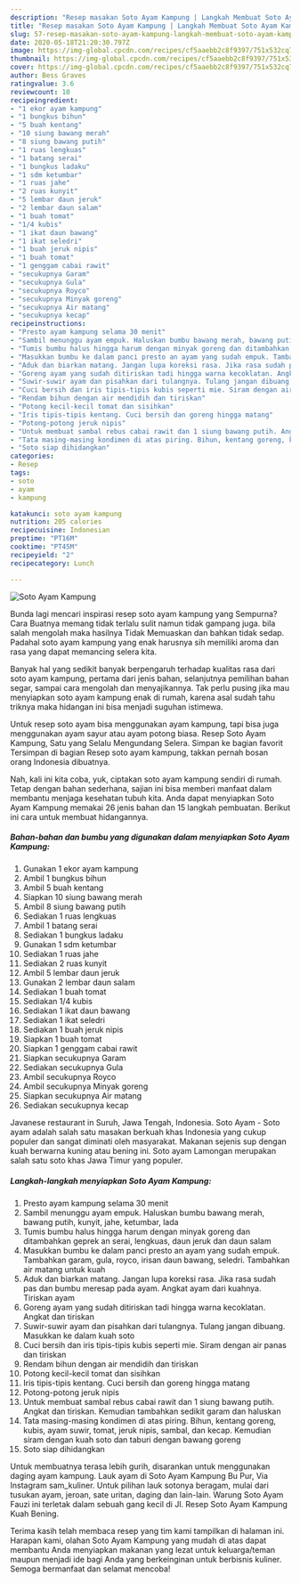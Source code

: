 ```yaml
---
description: "Resep masakan Soto Ayam Kampung | Langkah Membuat Soto Ayam Kampung Yang Enak Dan Mudah"
title: "Resep masakan Soto Ayam Kampung | Langkah Membuat Soto Ayam Kampung Yang Enak Dan Mudah"
slug: 57-resep-masakan-soto-ayam-kampung-langkah-membuat-soto-ayam-kampung-yang-enak-dan-mudah
date: 2020-05-18T21:20:30.797Z
image: https://img-global.cpcdn.com/recipes/cf5aaebb2c8f9397/751x532cq70/soto-ayam-kampung-foto-resep-utama.jpg
thumbnail: https://img-global.cpcdn.com/recipes/cf5aaebb2c8f9397/751x532cq70/soto-ayam-kampung-foto-resep-utama.jpg
cover: https://img-global.cpcdn.com/recipes/cf5aaebb2c8f9397/751x532cq70/soto-ayam-kampung-foto-resep-utama.jpg
author: Bess Graves
ratingvalue: 3.6
reviewcount: 10
recipeingredient:
- "1 ekor ayam kampung"
- "1 bungkus bihun"
- "5 buah kentang"
- "10 siung bawang merah"
- "8 siung bawang putih"
- "1 ruas lengkuas"
- "1 batang serai"
- "1 bungkus ladaku"
- "1 sdm ketumbar"
- "1 ruas jahe"
- "2 ruas kunyit"
- "5 lembar daun jeruk"
- "2 lembar daun salam"
- "1 buah tomat"
- "1/4 kubis"
- "1 ikat daun bawang"
- "1 ikat seledri"
- "1 buah jeruk nipis"
- "1 buah tomat"
- "1 genggam cabai rawit"
- "secukupnya Garam"
- "secukupnya Gula"
- "secukupnya Royco"
- "secukupnya Minyak goreng"
- "secukupnya Air matang"
- "secukupnya kecap"
recipeinstructions:
- "Presto ayam kampung selama 30 menit"
- "Sambil menunggu ayam empuk. Haluskan bumbu bawang merah, bawang putih, kunyit, jahe, ketumbar, lada"
- "Tumis bumbu halus hingga harum dengan minyak goreng dan ditambahkan geprek an serai, lengkuas, daun jeruk dan daun salam"
- "Masukkan bumbu ke dalam panci presto an ayam yang sudah empuk. Tambahkan garam, gula, royco, irisan daun bawang, seledri. Tambahkan air matang untuk kuah"
- "Aduk dan biarkan matang. Jangan lupa koreksi rasa. Jika rasa sudah pas dan bumbu meresap pada ayam. Angkat ayam dari kuahnya. Tiriskan ayam"
- "Goreng ayam yang sudah ditiriskan tadi hingga warna kecoklatan. Angkat dan tiriskan"
- "Suwir-suwir ayam dan pisahkan dari tulangnya. Tulang jangan dibuang. Masukkan ke dalam kuah soto"
- "Cuci bersih dan iris tipis-tipis kubis seperti mie. Siram dengan air panas dan tiriskan"
- "Rendam bihun dengan air mendidih dan tiriskan"
- "Potong kecil-kecil tomat dan sisihkan"
- "Iris tipis-tipis kentang. Cuci bersih dan goreng hingga matang"
- "Potong-potong jeruk nipis"
- "Untuk membuat sambal rebus cabai rawit dan 1 siung bawang putih. Angkat dan tiriskan. Kemudian tambahkan sedikit garam dan haluskan"
- "Tata masing-masing kondimen di atas piring. Bihun, kentang goreng, kubis, ayam suwir, tomat, jeruk nipis, sambal, dan kecap. Kemudian siram dengan kuah soto dan taburi dengan bawang goreng"
- "Soto siap dihidangkan"
categories:
- Resep
tags:
- soto
- ayam
- kampung

katakunci: soto ayam kampung 
nutrition: 205 calories
recipecuisine: Indonesian
preptime: "PT16M"
cooktime: "PT45M"
recipeyield: "2"
recipecategory: Lunch

---
```



![Soto Ayam Kampung](https://img-global.cpcdn.com/recipes/cf5aaebb2c8f9397/751x532cq70/soto-ayam-kampung-foto-resep-utama.jpg)

Bunda lagi mencari inspirasi resep soto ayam kampung yang Sempurna? Cara Buatnya memang tidak terlalu sulit namun tidak gampang juga. bila salah mengolah maka hasilnya Tidak Memuaskan dan bahkan tidak sedap. Padahal soto ayam kampung yang enak harusnya sih memiliki aroma dan rasa yang dapat memancing selera kita.

Banyak hal yang sedikit banyak berpengaruh terhadap kualitas rasa dari soto ayam kampung, pertama dari jenis bahan, selanjutnya pemilihan bahan segar, sampai cara mengolah dan menyajikannya. Tak perlu pusing jika mau menyiapkan soto ayam kampung enak di rumah, karena asal sudah tahu triknya maka hidangan ini bisa menjadi suguhan istimewa.

Untuk resep soto ayam bisa menggunakan ayam kampung, tapi bisa juga menggunakan ayam sayur atau ayam potong biasa. Resep Soto Ayam Kampung, Satu yang Selalu Mengundang Selera. Simpan ke bagian favorit Tersimpan di bagian Resep soto ayam kampung, takkan pernah bosan orang Indonesia dibuatnya.


Nah, kali ini kita coba, yuk, ciptakan soto ayam kampung sendiri di rumah. Tetap dengan bahan sederhana, sajian ini bisa memberi manfaat dalam membantu menjaga kesehatan tubuh kita. Anda dapat menyiapkan Soto Ayam Kampung memakai 26 jenis bahan dan 15 langkah pembuatan. Berikut ini cara untuk membuat hidangannya.

<!--inarticleads1-->

##### Bahan-bahan dan bumbu yang digunakan dalam menyiapkan Soto Ayam Kampung:

1. Gunakan 1 ekor ayam kampung
1. Ambil 1 bungkus bihun
1. Ambil 5 buah kentang
1. Siapkan 10 siung bawang merah
1. Ambil 8 siung bawang putih
1. Sediakan 1 ruas lengkuas
1. Ambil 1 batang serai
1. Sediakan 1 bungkus ladaku
1. Gunakan 1 sdm ketumbar
1. Sediakan 1 ruas jahe
1. Sediakan 2 ruas kunyit
1. Ambil 5 lembar daun jeruk
1. Gunakan 2 lembar daun salam
1. Sediakan 1 buah tomat
1. Sediakan 1/4 kubis
1. Sediakan 1 ikat daun bawang
1. Sediakan 1 ikat seledri
1. Sediakan 1 buah jeruk nipis
1. Siapkan 1 buah tomat
1. Siapkan 1 genggam cabai rawit
1. Siapkan secukupnya Garam
1. Sediakan secukupnya Gula
1. Ambil secukupnya Royco
1. Ambil secukupnya Minyak goreng
1. Siapkan secukupnya Air matang
1. Sediakan secukupnya kecap


Javanese restaurant in Suruh, Jawa Tengah, Indonesia. Soto Ayam - Soto ayam adalah salah satu masakan berkuah khas Indonesia yang cukup populer dan sangat diminati oleh masyarakat. Makanan sejenis sup dengan kuah berwarna kuning atau bening ini. Soto ayam Lamongan merupakan salah satu soto khas Jawa Timur yang populer. 

<!--inarticleads2-->

##### Langkah-langkah menyiapkan Soto Ayam Kampung:

1. Presto ayam kampung selama 30 menit
1. Sambil menunggu ayam empuk. Haluskan bumbu bawang merah, bawang putih, kunyit, jahe, ketumbar, lada
1. Tumis bumbu halus hingga harum dengan minyak goreng dan ditambahkan geprek an serai, lengkuas, daun jeruk dan daun salam
1. Masukkan bumbu ke dalam panci presto an ayam yang sudah empuk. Tambahkan garam, gula, royco, irisan daun bawang, seledri. Tambahkan air matang untuk kuah
1. Aduk dan biarkan matang. Jangan lupa koreksi rasa. Jika rasa sudah pas dan bumbu meresap pada ayam. Angkat ayam dari kuahnya. Tiriskan ayam
1. Goreng ayam yang sudah ditiriskan tadi hingga warna kecoklatan. Angkat dan tiriskan
1. Suwir-suwir ayam dan pisahkan dari tulangnya. Tulang jangan dibuang. Masukkan ke dalam kuah soto
1. Cuci bersih dan iris tipis-tipis kubis seperti mie. Siram dengan air panas dan tiriskan
1. Rendam bihun dengan air mendidih dan tiriskan
1. Potong kecil-kecil tomat dan sisihkan
1. Iris tipis-tipis kentang. Cuci bersih dan goreng hingga matang
1. Potong-potong jeruk nipis
1. Untuk membuat sambal rebus cabai rawit dan 1 siung bawang putih. Angkat dan tiriskan. Kemudian tambahkan sedikit garam dan haluskan
1. Tata masing-masing kondimen di atas piring. Bihun, kentang goreng, kubis, ayam suwir, tomat, jeruk nipis, sambal, dan kecap. Kemudian siram dengan kuah soto dan taburi dengan bawang goreng
1. Soto siap dihidangkan


Untuk membuatnya terasa lebih gurih, disarankan untuk menggunakan daging ayam kampung. Lauk ayam di Soto Ayam Kampung Bu Pur, Via Instagram sam_kuliner. Untuk pilihan lauk sotonya beragam, mulai dari tusukan ayam, jeroan, sate uritan, daging dan lain-lain. Warung Soto Ayam Fauzi ini terletak dalam sebuah gang kecil di Jl. Resep Soto Ayam Kampung Kuah Bening. 

Terima kasih telah membaca resep yang tim kami tampilkan di halaman ini. Harapan kami, olahan Soto Ayam Kampung yang mudah di atas dapat membantu Anda menyiapkan makanan yang lezat untuk keluarga/teman maupun menjadi ide bagi Anda yang berkeinginan untuk berbisnis kuliner. Semoga bermanfaat dan selamat mencoba!
